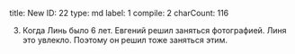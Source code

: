 title:          New
ID:             22
type:           md
label:          1
compile:        2
charCount:      116


3. Когда Линь было 6 лет. Евгений решил заняться фотографией. Линя это увлекло. Поэтому он решил тоже заняться этим.